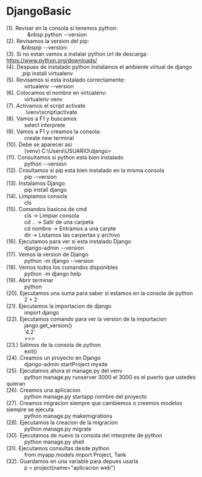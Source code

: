 # DjangoBasic
(1). Revisar en la consola si tenemos python:<br>
    &nbsp;&nbsp;&nbsp;&nbsp;&nbsp;&nbsp;&nbsp;&nbsp;&nbsp;&nbsp;&nbsp;&nbsp;&nbsp;&nbsp;&nbsp&nbsp;python --version<br>
(2). Revisamos la version del pip:<br>
    &nbsp;&nbsp;&nbsp;&nbsp;&nbsp;&nbsp;&nbsp;&nbsp;&nbsp;&nbsp;&nbspip --version:<br>
(3). Si no estan vamos a instalar python url de descarga:<br>
    https://www.python.org/downloads/<br>
(4). Despues de instalado python instalamos el ambiente virtual de django<br>
    &nbsp;&nbsp;&nbsp;&nbsp;&nbsp;&nbsp;&nbsp;&nbsp;&nbsp;&nbsp;;pip install virtualenv<br>
(5). Revisamos si esta instalado correctamente:<br>
    &nbsp;&nbsp;&nbsp;&nbsp;&nbsp;&nbsp;&nbsp;&nbsp;&nbsp;&nbsp;&nbsp;&nbsp;virtualenv --version<br>
(6). Colocamos el nombre en virtualenv:<br>
    &nbsp;&nbsp;&nbsp;&nbsp;&nbsp;&nbsp;&nbsp;&nbsp;&nbsp;&nbsp;&nbsp;&nbsp;virtualenv venv<br>
(7). Activamos el script activate<br>
    &nbsp;&nbsp;&nbsp;&nbsp;&nbsp;&nbsp;&nbsp;&nbsp;&nbsp;&nbsp;&nbsp;&nbsp;.\venv\script\activate<br>
(8). Vamos a F1 y buscamos <br>
    &nbsp;&nbsp;&nbsp;&nbsp;&nbsp;&nbsp;&nbsp;&nbsp;&nbsp;&nbsp;&nbsp;&nbsp;select interprete<br>
(9). Vamos a F1 y creamos la consola:<br>
    &nbsp;&nbsp;&nbsp;&nbsp;&nbsp;&nbsp;&nbsp;&nbsp;&nbsp;&nbsp;&nbsp;&nbsp;create new terminal<br>
(10). Debe se aparecer asi<br>
      &nbsp;&nbsp;&nbsp;&nbsp;&nbsp;&nbsp;&nbsp;&nbsp;&nbsp;&nbsp;&nbsp;&nbsp;(venv) C:\Users\USUARIO\django><br>
(11). Consultamos si python esta bien instalado <br>
      &nbsp;&nbsp;&nbsp;&nbsp;&nbsp;&nbsp;&nbsp;&nbsp;&nbsp;&nbsp;&nbsp;&nbsp;python --version<br>
(12). Cnsultamos si pip esta bien instalado en la misma consola<br>
      &nbsp;&nbsp;&nbsp;&nbsp;&nbsp;&nbsp;&nbsp;&nbsp;&nbsp;&nbsp;&nbsp;&nbsp;pip --version<br>
(13). Instalamos Django <br>
      &nbsp;&nbsp;&nbsp;&nbsp;&nbsp;&nbsp;&nbsp;&nbsp;&nbsp;&nbsp;&nbsp;&nbsp;pip install django<br>
(14). Limpiamos consola <br>
      &nbsp;&nbsp;&nbsp;&nbsp;&nbsp;&nbsp;&nbsp;&nbsp;&nbsp;&nbsp;&nbsp;&nbsp;cls<br>
(15). Comandos basicos de cmd<br>
      &nbsp;&nbsp;&nbsp;&nbsp;&nbsp;&nbsp;&nbsp;&nbsp;&nbsp;&nbsp;&nbsp;&nbsp;cls -> Limpiar consola<br>
      &nbsp;&nbsp;&nbsp;&nbsp;&nbsp;&nbsp;&nbsp;&nbsp;&nbsp;&nbsp;&nbsp;&nbsp;cd .. -> Salir de una carpeta<br>
      &nbsp;&nbsp;&nbsp;&nbsp;&nbsp;&nbsp;&nbsp;&nbsp;&nbsp;&nbsp;&nbsp;&nbsp;cd nombre -> Entramos a una carpte<br>
      &nbsp;&nbsp;&nbsp;&nbsp;&nbsp;&nbsp;&nbsp;&nbsp;&nbsp;&nbsp;&nbsp;&nbsp;dir -> Listamos las carpertas y archivo<br>
(16). Ejecutamos para ver si esta instalado Django<br>
      &nbsp;&nbsp;&nbsp;&nbsp;&nbsp;&nbsp;&nbsp;&nbsp;&nbsp;&nbsp;&nbsp;&nbsp;django-admin --version<br>
(17). Vemos la version de Django<br>
      &nbsp;&nbsp;&nbsp;&nbsp;&nbsp;&nbsp;&nbsp;&nbsp;&nbsp;&nbsp;&nbsp;&nbsp;python -m django --version<br>
(18). Vemos todos los comandos disponibles<br>
      &nbsp;&nbsp;&nbsp;&nbsp;&nbsp;&nbsp;&nbsp;&nbsp;&nbsp;&nbsp;&nbsp;&nbsp;python -m django help <br>
(19). Abrir terminar <br>
      &nbsp;&nbsp;&nbsp;&nbsp;&nbsp;&nbsp;&nbsp;&nbsp;&nbsp;&nbsp;&nbsp;&nbsp;python<br>
(20). Ejecutamos una suma para saber si estamos en la consola de python<br>
      &nbsp;&nbsp;&nbsp;&nbsp;&nbsp;&nbsp;&nbsp;&nbsp;&nbsp;&nbsp;&nbsp;&nbsp;2 + 2<br>
(21). Ejecutamos la importacion de django<br>
       &nbsp;&nbsp;&nbsp;&nbsp;&nbsp;&nbsp;&nbsp;&nbsp;&nbsp;&nbsp;&nbsp;&nbsp;import django<br>
(22). Ejecutamos comando para ver la version de la importacion<br>
      &nbsp;&nbsp;&nbsp;&nbsp;&nbsp;&nbsp;&nbsp;&nbsp;&nbsp;&nbsp;&nbsp;&nbsp;jango.get_version()<br>
      &nbsp;&nbsp;&nbsp;&nbsp;&nbsp;&nbsp;&nbsp;&nbsp;&nbsp;&nbsp;&nbsp;&nbsp;'4.2'<br>
      &nbsp;&nbsp;&nbsp;&nbsp;&nbsp;&nbsp;&nbsp;&nbsp;&nbsp;&nbsp;&nbsp;&nbsp;>>> <br>
(23.) Salimos de la consola de python<br>
      &nbsp;&nbsp;&nbsp;&nbsp;&nbsp;&nbsp;&nbsp;&nbsp;&nbsp;&nbsp;&nbsp;&nbsp;exit()<br>
(24). Creamos un proyecto en Django<br>
      &nbsp;&nbsp;&nbsp;&nbsp;&nbsp;&nbsp;&nbsp;&nbsp;&nbsp;&nbsp;&nbsp;&nbsp;django-admin startProject mysite<br>
(25). Ejecutamos ahora el manage.py del venv<br>
      &nbsp;&nbsp;&nbsp;&nbsp;&nbsp;&nbsp;&nbsp;&nbsp;&nbsp;&nbsp;&nbsp;&nbsp;python manage.py runserver 3000 el 3000 es el puerto que ustedes quieran<br>
(26). Creamos una aplicacion <br>
      &nbsp;&nbsp;&nbsp;&nbsp;&nbsp;&nbsp;&nbsp;&nbsp;&nbsp;&nbsp;&nbsp;&nbsp;python manage.py startapp  nombre del proyecto<br>
(27). Creamos migracion siempre que cambiemos o creemos modelos siempre se ejecuta<br>
      &nbsp;&nbsp;&nbsp;&nbsp;&nbsp;&nbsp;&nbsp;&nbsp;&nbsp;&nbsp;&nbsp;&nbsp;python manage.py makemigrations<br>
(28). Ejecutamos la creacion de la migracion<br>
      &nbsp;&nbsp;&nbsp;&nbsp;&nbsp;&nbsp;&nbsp;&nbsp;&nbsp;&nbsp;&nbsp;&nbsp;python manage.py migrate<br>
(30). Ejecutamos de nuevo la consola del interprete de python<br>
      &nbsp;&nbsp;&nbsp;&nbsp;&nbsp;&nbsp;&nbsp;&nbsp;&nbsp;&nbsp;&nbsp;&nbsp;python manage.py shell<br>
(31). Ejecutamos consultas desde python<br>
      &nbsp;&nbsp;&nbsp;&nbsp;&nbsp;&nbsp;&nbsp;&nbsp;&nbsp;&nbsp;&nbsp;&nbsp;from myapp.models import Project, Tank<br>
(32). Guardamos en una variable para depues usarla<br>
     &nbsp;&nbsp;&nbsp;&nbsp;&nbsp;&nbsp;&nbsp;&nbsp;&nbsp;&nbsp;&nbsp;&nbsp;p = project(name="aplicacion web")<br>
      
